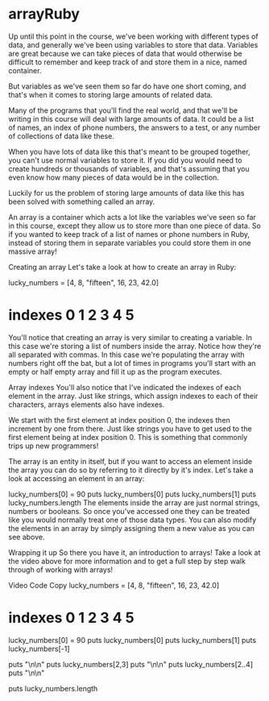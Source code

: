 # arrayRuby

Up until this point in the course, we've been working with different types of data, and generally we've been using variables to store that data. Variables are great because we can take pieces of data that would otherwise be difficult to remember and keep track of and store them in a nice, named container.

But variables as we've seen them so far do have one short coming, and that's when it comes to storing large amounts of related data.

Many of the programs that you'll find the real world, and that we'll be writing in this course will deal with large amounts of data. It could be a list of names, an index of phone numbers, the answers to a test, or any number of collections of data like these.

When you have lots of data like this that's meant to be grouped together, you can't use normal variables to store it. If you did you would need to create hundreds or thousands of variables, and that's assuming that you even know how many pieces of data would be in the collection.

Luckily for us the problem of storing large amounts of data like this has been solved with something called an array.

An array is a container which acts a lot like the variables we've seen so far in this course, except they allow us to store more than one piece of data.
So if you wanted to keep track of a list of names or phone numbers in Ruby, instead of storing them in separate variables you could store them in one massive array!

Creating an array
Let's take a look at how to create an array in Ruby:

lucky_numbers = [4, 8, "fifteen", 16, 23, 42.0]
#       indexes  0  1       2      3   4   5
You'll notice that creating an array is very similar to creating a variable. In this case we're storing a list of numbers inside the array. Notice how they're all separated with commas. In this case we're populating the array with numbers right off the bat, but a lot of times in programs you'll start with an empty or half empty array and fill it up as the program executes.

Array indexes
You'll also notice that I've indicated the indexes of each element in the array. Just like strings, which assign indexes to each of their characters, arrays elements also have indexes.

We start with the first element at index position 0, the indexes then increment by one from there. Just like strings you have to get used to the first element being at index position 0. This is something that commonly trips up new programmers!

The array is an entity in itself, but if you want to access an element inside the array you can do so by referring to it directly by it's index. Let's take a look at accessing an element in an array:

lucky_numbers[0] = 90
puts lucky_numbers[0]
puts lucky_numbers[1]
puts lucky_numbers.length
The elements inside the array are just normal strings, numbers or booleans. So once you've accessed one they can be treated like you would normally treat one of those data types. You can also modify the elements in an array by simply assigning them a new value as you can see above.

Wrapping it up
So there you have it, an introduction to arrays! Take a look at the video above for more information and to get a full step by step walk through of working with arrays!

Video Code
Copy
lucky_numbers = [4, 8, "fifteen", 16, 23, 42.0]
#       indexes  0  1       2      3   4   5

lucky_numbers[0] = 90
puts lucky_numbers[0]
puts lucky_numbers[1]
puts lucky_numbers[-1]

puts "\n\n"
puts lucky_numbers[2,3]
puts "\n\n"
puts lucky_numbers[2..4]
puts "\n\n"

puts lucky_numbers.length
